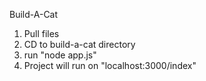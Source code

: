Build-A-Cat

1) Pull files
2) CD to build-a-cat directory
3) run "node app.js" 
4) Project will run on "localhost:3000/index"
